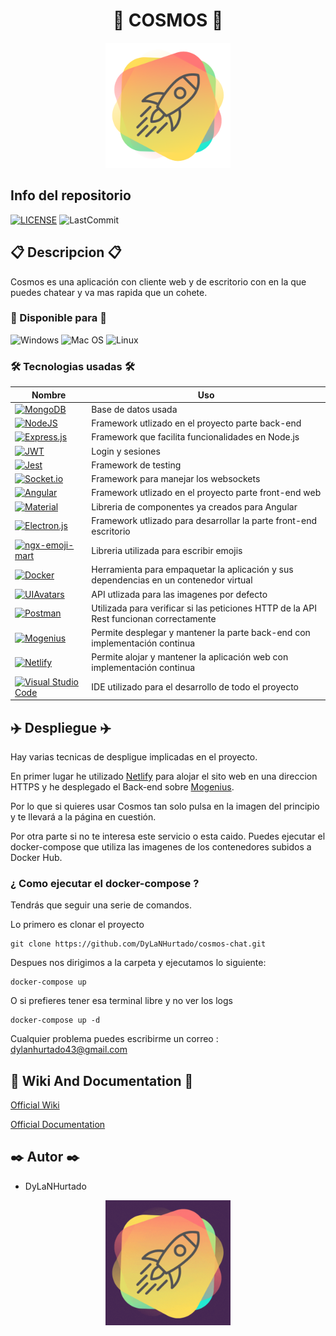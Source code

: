 


<h1 align="center"> 🚀 COSMOS 🚀</h1>
<p align="center">
	<a href="https://cosmos-chat.netlify.app/"><img src="https://raw.githubusercontent.com/DyLaNHurtado/chat-angular/develop/src/assets/img/logo.png" height="200px"/></a>
</p>


## Info del repositorio

[![LICENSE](https://img.shields.io/github/license/DyLaNHurtado/cosmos-chat?style=for-the-badge)](https://github.com/DyLaNHurtado/cosmos-chat/blob/master/LICENSE.md)
![LastCommit](https://img.shields.io/github/last-commit/DyLaNHurtado/cosmos-chat?color=orange&style=for-the-badge)





## 📋 Descripcion 📋

Cosmos es una aplicación con cliente web y de escritorio con en la que puedes chatear y va mas rapida que un cohete.


### 🤖 Disponible para 🤖
 ![Windows](https://img.shields.io/badge/Windows-0078D6?style=for-the-badge&logo=windows&logoColor=white)
 ![Mac OS](https://img.shields.io/badge/mac%20os-000000?style=for-the-badge&logo=apple&logoColor=F0F0F0)
 ![Linux](https://img.shields.io/badge/Linux-FCC624?style=for-the-badge&logo=linux&logoColor=black)
### 🛠️ Tecnologias usadas 🛠️


| Nombre | Uso |
| -- | -- |
| [![MongoDB](https://img.shields.io/badge/MongoDB-%234ea94b.svg?style=for-the-badge&logo=mongodb&logoColor=white)](https://www.mongodb.com/) | Base de datos usada | 
| [![NodeJS](https://img.shields.io/badge/node.js-6DA55F?style=for-the-badge&logo=node.js&logoColor=white)](https://nodejs.org/es/) | Framework utlizado en el proyecto parte back-end |
| [![Express.js](https://img.shields.io/badge/express.js-%23404d59.svg?style=for-the-badge&logo=express&logoColor=%2361DAFB)](https://expressjs.com/es/) | Framework que facilita funcionalidades en Node.js | 
| [![JWT](https://img.shields.io/badge/JWT-black?style=for-the-badge&logo=JSON%20web%20tokens)](https://jwt.io/) | Login y sesiones | 
| [![Jest](https://img.shields.io/badge/Jest-red?style=for-the-badge&logo=jest)](https://jestjs.io/es-ES/) | Framework de testing | 
| [![Socket.io](https://img.shields.io/badge/Socket.io-black?style=for-the-badge&logo=socket.io)](https://socket.io/) | Framework para manejar los websockets | 
| [![Angular](https://img.shields.io/badge/angular-%23DD0031.svg?style=for-the-badge&logo=angular&logoColor=white)](https://angular.io/) | Framework utlizado en el proyecto parte front-end web |
| [![Material](https://img.shields.io/badge/Material-%233333FF?style=for-the-badge&logo=angular)](https://material.angular.io/) | Libreria de componentes ya creados para Angular |
| [![Electron.js](https://img.shields.io/badge/Electron-191970?style=for-the-badge&logo=Electron&logoColor=white)](https://www.electronjs.org/) | Framework utlizado para desarrollar la parte front-end escritorio |
| [![ngx-emoji-mart](https://img.shields.io/badge/%F0%9F%98%80ngx%20emoji%20mart-black?style=for-the-badge)](https://www.npmjs.com/package/@ctrl/ngx-emoji-mart) | Libreria utilizada para escribir emojis |
| [![Docker](https://img.shields.io/badge/docker-%230db7ed.svg?style=for-the-badge&logo=docker&logoColor=white)](https://www.docker.com/) | Herramienta para empaquetar la aplicación y sus dependencias en un contenedor virtual |	
| [![UIAvatars](https://img.shields.io/badge/ui%20avatars-black?style=for-the-badge&logo=googlephotos)](https://ui-avatars.com/) | API utlizada para las imagenes por defecto |
| [![Postman](https://img.shields.io/badge/Postman-FF6C37?style=for-the-badge&logo=postman&logoColor=white)](https://www.postman.com/) | Utilizada para verificar si las peticiones HTTP de la API Rest funcionan correctamente |
| [![Mogenius](https://img.shields.io/badge/Mogenius-4285F4?style=for-the-badge&logo=google-cloud&logoColor=white)](https://mogenius.com/home) | Permite desplegar y mantener la parte back-end con implementación continua |
| [![Netlify](https://img.shields.io/badge/Netlify-00C7B7?style=for-the-badge&logo=netlify&logoColor=white)](https://www.netlify.com/) | Permite alojar y mantener la aplicación web con implementación continua |
| [![Visual Studio Code](https://img.shields.io/badge/Visual%20Studio%20Code-0078d7.svg?style=for-the-badge&logo=visual-studio-code&logoColor=white)](https://code.visualstudio.com/) | IDE utilizado para el desarrollo de todo el proyecto |




## ✈️ Despliegue ✈️

Hay varias tecnicas de despligue implicadas en el proyecto.

En primer lugar he utilizado [Netlify](https://www.netlify.com/) para alojar el sito web en una direccion HTTPS y he desplegado el Back-end sobre [Mogenius](https://mogenius.com/home).

Por lo que si quieres usar Cosmos tan solo pulsa en la imagen del principio y te llevará a la página en cuestión.

Por otra parte si no te interesa este servicio o esta caido. Puedes ejecutar el docker-compose que utiliza las imagenes de los contenedores subidos a Docker Hub. 

### ¿ Como ejecutar el docker-compose ?

Tendrás que seguir una serie de comandos.

Lo primero es clonar el proyecto

```
git clone https://github.com/DyLaNHurtado/cosmos-chat.git
```

Despues nos dirigimos a la carpeta y ejecutamos lo siguiente:

```
docker-compose up
```
O si prefieres tener esa terminal libre y no ver los logs


```
docker-compose up -d
```

Cualquier problema puedes escribirme un correo :  <a href="mailto:dylanhurtado43@gmail.com" target="_blank" rel="noreferrer">dylanhurtado43@gmail.com</a>

## 📖 Wiki And Documentation 📖
<a href="https://github.com/DyLaNHurtado/cosmos-chat/wiki" target="_blank">Official Wiki</a>

<a href="https://github.com/DyLaNHurtado/cosmos-chat/blob/master/documentation/Documentaci%C3%B3nProyecto_DylanHurtadoLopez_IES%20Luis%20VIves.pdf" target="_blank">Official Documentation</a>

## ✒️ Autor ✒️
 * DyLaNHurtado


<p align="center">
	<a href="https://github.com/DyLaNHurtado/cosmos-chat"><img src="https://raw.githubusercontent.com/DyLaNHurtado/chat-angular/develop/src/assets/img/spash.gif" width="200px"/></a>
</p>

